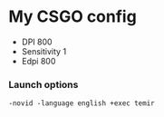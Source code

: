 # My CSGO config

* DPI 800
* Sensitivity 1
* Edpi 800

### Launch options
```
-novid -language english +exec temir
```
